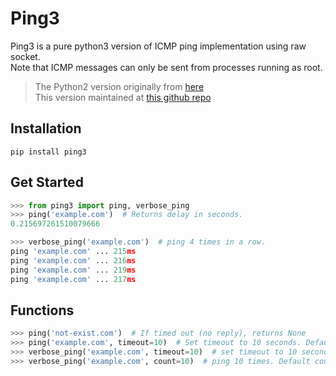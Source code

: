 # Ping3

Ping3 is a pure python3 version of ICMP ping implementation using raw socket.  
Note that ICMP messages can only be sent from processes running as root.

> The Python2 version originally from [here](http://github.com/samuel/python-ping)  
> This version maintained at [this github repo](https://github.com/kyan001/python3-ping)


## Installation

```shell
pip install ping3
```


## Get Started

```py
>>> from ping3 import ping, verbose_ping
>>> ping('example.com')  # Returns delay in seconds.
0.215697261510079666

>>> verbose_ping('example.com')  # ping 4 times in a row.
ping 'example.com' ... 215ms
ping 'example.com' ... 216ms
ping 'example.com' ... 219ms
ping 'example.com' ... 217ms
```


## Functions

```py
>>> ping('not-exist.com')  # If timed out (no reply), returns None
>>> ping('example.com', timeout=10)  # Set timeout to 10 seconds. Default timeout=4
>>> verbose_ping('example.com', timeout=10)  # set timeout to 10 second. Default timeout=4
>>> verbose_ping('example.com', count=10)  # ping 10 times. Default count=4
```
